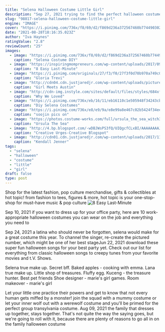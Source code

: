 ```yaml
---
title: "Selena Halloween Costume Little Girl"
description: "Sep 27, 2021 trying to find the perfect halloween costume for your friend group or family? from taylor swift albums or bob's burgers characters, here"
slug: "98817-selena-halloween-costume-little-girl"
engine: "IMAGE"
cover: "https://i.pinimg.com/736x/f8/69/d2/f869d236a372567460b774490302ad5d--selena-costume-selena-quintanilla-costume-for-kids.jpg"
date: "2021-08-28T18:16:35.023Z"
author: "Iva Haynes"
ratingValue: "2.8"
reviewCount: "25"
images:
  - image: "https://i.pinimg.com/736x/f8/69/d2/f869d236a372567460b774490302ad5d--selena-costume-selena-quintanilla-costume-for-kids.jpg"
    caption: "Selena Costume DIY"
  - image: "https://inspiringmompreneurs.com/wp-content/uploads/2017/09/Celebrity-Halloween-Costumes.jpg"
    caption: "8 Easy Last-Minute"
  - image: "https://i.pinimg.com/originals/27/f3/f0/27f3f0d70b970a749c066b664dddbaf1.jpg"
    caption: "Gloria Trevi"
  - image: "http://cdn04.cdn.justjaredjr.com/wp-content/uploads/pictures/2015/10/gmw-monstober/girl-meets-world-austin-ally-monstober-episode-stills-10.jpg"
    caption: "Girl Meets Austin"
  - image: "http://cdn-img.instyle.com/sites/default/files/styles/684xflex/public/images/2016/08/080216-matilda-lead.jpg?itok=a2m50GKT"
    caption: "Why We Loved"
  - image: "https://i.pinimg.com/736x/eb/16/11/eb16110c1e505948f34243cbe73bda4e.jpg"
    caption: "Diy Selena Costumes"
  - image: "https://i.pinimg.com/736x/e8/e9/9a/e8e99a8e467c02b5424f34ee117e745b.jpg"
    caption: "soojin pics on"
  - image: "https://photos.costume-works.com/full/ursula_the_sea_witch3.jpg"
    caption: "Ursula The Sea"
  - image: "http://4.bp.blogspot.com/-wDBJWsPS3fQ/UIQgcfCLxBI/AAAAAAAAJzY/dr0PRguJGN4/s1600/DSC_0041.JPG"
    caption: "Creative Urges-Creative Blogspot"
  - image: "http://cdn01.cdn.justjaredjr.com/wp-content/uploads/2017/11/kendall-halloween/kendall-jenner-hailey-baldwin-powerpuff-girls-halloween-05.jpg"
    caption: "Kendall Jenner"
tags:
  - "selena"
  - "halloween"
  - "costume"
  - "little"
  - "girl"
draft: false
type: post
---
```


Shop for the latest fashion, pop culture merchandise, gifts & collectibles at hot topic! from fashion to tees, figures & more, hot topic is your one-stop-shop for must-have music & pop culture
![8 Easy Last-Minute](https://inspiringmompreneurs.com/wp-content/uploads/2017/09/Celebrity-Halloween-Costumes.jpg "8 Easy Last-Minute")

Sep 10, 2021 if you want to dress up for your office party, here are 10 work-appropriate halloween costumes you can wear on the job and everything you need to
<!--inArticleAds-->

<!--galleryOne-->

Sep 24, 2021 a latina who should never be forgotten, selena would make for a great costume this year. To channel the singer, re-create the pictured number, which might be one of her best stageJun 22, 2021 download these super fun halloween songs for your best party yet. Check out our list for everything from classic halloween songs to creepy tunes from your favorite movies and t.V. Shows.
<!--inArticleAds-->

<!--galleryTwo-->

Selena true make up. Secret bff. Baked apples - cooking with emma. Lana true make up.  Little shop of treasures. Fluffy egg. Kuceng - the treasure hunter. Best pet friends Shoe designer - marie's girl games. Room makeover - marie's girl
<!--galleryThree-->

Let your little one practice their powers and get to know that not every human gets miffed by a monster! join the squad with a mummy costume or let your inner wolf out with a werewolf costume and you'll be primed for the perfect group transylvania costume. Aug 09, 2021 the family that dresses up together, stays together. That's not quite the way the saying goes, but we're going to roll with it, because there are plenty of reasons to go all in on the family halloween costume